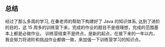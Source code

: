 ## 总结

经过了那么多周的学习, 在秦老师的帮助下构建好了 Java 的知识体系, 达到了进阶的目的，这 15 周多的训练营下来，完成的作业的题目不是很理想，完成的范围基本上都是必做作业。
训练营结束不是终点，是新的起点，在接下来的一年以内，我会努力将进阶和挑战作业都做一做，来加强一下训练营学习的知识点。